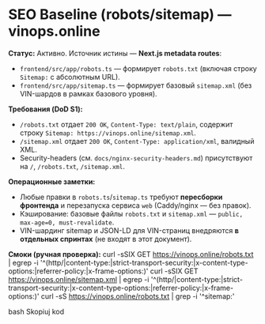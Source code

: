 # SEO Baseline (robots/sitemap) — vinops.online

**Статус:** Активно. Источник истины — **Next.js metadata routes**:
- `frontend/src/app/robots.ts` — формирует `robots.txt` (включая строку `Sitemap:` с абсолютным URL).
- `frontend/src/app/sitemap.ts` — формирует базовый `sitemap.xml` (без VIN-шардов в рамках базового уровня).

**Требования (DoD S1):**
- `/robots.txt` отдает `200 OK`, `Content-Type: text/plain`, содержит строку `Sitemap: https://vinops.online/sitemap.xml`.
- `/sitemap.xml` отдает `200 OK`, `Content-Type: application/xml`, валидный XML.
- Security-headers (см. `docs/nginx-security-headers.md`) присутствуют на `/`, `/robots.txt`, `/sitemap.xml`.

**Операционные заметки:**
- Любые правки в `robots.ts`/`sitemap.ts` требуют **пересборки фронтенда** и перезапуска сервиса `web` (Caddy/nginx — без правок).
- Кэширование: базовые файлы `robots.txt` и `sitemap.xml` — `public, max-age=0, must-revalidate`.
- VIN-шардинг sitemap и JSON-LD для VIN-страниц внедряются **в отдельных спринтах** (не входят в этот документ).

**Смоки (ручная проверка):**
curl -sSIX GET https://vinops.online/robots.txt | egrep -i '^(http/|content-type:|strict-transport-security:|x-content-type-options:|referrer-policy:|x-frame-options:)'
curl -sSIX GET https://vinops.online/sitemap.xml | egrep -i '^(http/|content-type:|strict-transport-security:|x-content-type-options:|referrer-policy:|x-frame-options:)'
curl -sS https://vinops.online/robots.txt | grep -i '^sitemap:'

bash
Skopiuj kod
